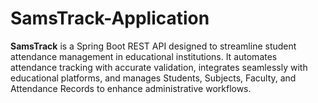 # SamsTrack-Application
**SamsTrack** is a Spring Boot REST API designed to streamline student attendance management in educational institutions. It automates attendance tracking with accurate validation, integrates seamlessly with educational platforms, and manages Students, Subjects, Faculty, and Attendance Records to enhance administrative workflows.
